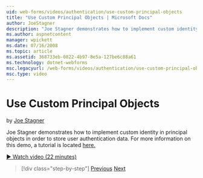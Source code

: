 ```yaml
---
uid: web-forms/videos/authentication/use-custom-principal-objects
title: "Use Custom Principal Objects | Microsoft Docs"
author: JoeStagner
description: "Joe Stagner demonstrates how to implement custom identity in principal objects in order to store user authentication data. For more information on this demo,..."
ms.author: aspnetcontent
manager: wpickett
ms.date: 07/16/2008
ms.topic: article
ms.assetid: 368733eb-0822-4b97-8e5a-127be6c88a61
ms.technology: dotnet-webforms
msc.legacyurl: /web-forms/videos/authentication/use-custom-principal-objects
msc.type: video
---
```

Use Custom Principal Objects
====================
by [Joe Stagner](https://github.com/JoeStagner)

Joe Stagner demonstrates how to implement custom identity in principal objects in order to store user authentication data. For more information on this demo, a tutorial is located [here.](../../overview/older-versions-security/introduction/forms-authentication-configuration-and-advanced-topics-vb.md)

[&#9654; Watch video (22 minutes)](https://channel9.msdn.com/Blogs/ASP-NET-Site-Videos/use-custom-principal-objects)

> [!div class="step-by-step"]
> [Previous](add-custom-data-to-the-authentication-method.md)
> [Next](understanding-aspnet-memberships.md)
